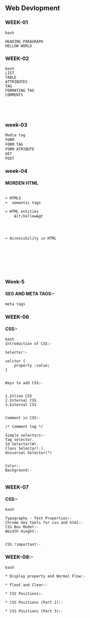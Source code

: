 ## Web Devlopment

### WEEK-01
```
bash

HEADING PARAGRAPH
HELLOW WORLD
```


### WEEK-02
```
bash
LIST 
TABLE
ATTRIBUTES
TAG
FORMATING TAG
COMMENTS





```


### week-03 
```bash
Media tag
FORM 
FORM TAG
FORM ATRIBUTE
GET 
POST


```


### week-04
#### MORDEN HTML
```bash

➡️ HTML5
➡️  semantic tags

➡️ HTML entities
    &lt;hellow&gt 




➡️ Accessibility in HTML









```

### Week-5
#### SEO AND META TAGS:-
```bash
meta tags 


```


### WEEK-06
#### CSS:-
```
bash
Introduction of CSS:-

Selector:-

selctor {
    property :value;
}


Ways to add CSS:-


1.Inline CSS
2.Internal CSS
3.External CSS


Comment in CSS:-

/* Comment tag */

Simple selectors:-
Tag selector. 
Id Selector(#).
Class Selector(.).
Universal Selector(*)


Color:-
Background:-


```


### WEEK-07
#### CSS:-
```
bash

Typography - Text Properties:-
Chrome dev tools for css and html:-
CSS Box Model:-
Weidth Hieght:-


CSS !important:-

```

### WEEK-08:-

```
bash

* Display property and Normal Flow:-

* Float and Clear:-

* CSS Positions:-

* CSS Positions (Part 2):-

* CSS Positions (Part 3):-



```